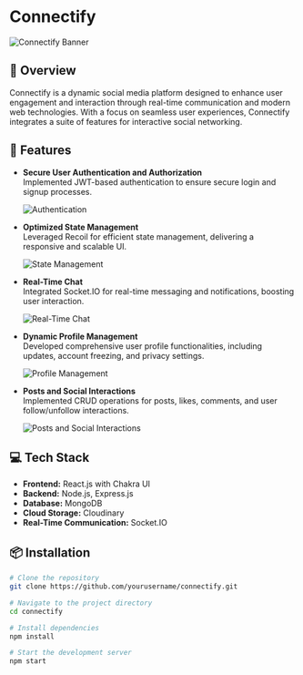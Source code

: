  # Connectify

![Connectify Banner](https://via.placeholder.com/1200x300?text=Connectify)  

## 🚀 Overview

Connectify is a dynamic social media platform designed to enhance user engagement and interaction through real-time communication and modern web technologies. With a focus on seamless user experiences, Connectify integrates a suite of features for interactive social networking.

## 🌟 Features

- **Secure User Authentication and Authorization**  
  Implemented JWT-based authentication to ensure secure login and signup processes.

  ![Authentication](https://via.placeholder.com/600x400?text=Authentication)

- **Optimized State Management**  
  Leveraged Recoil for efficient state management, delivering a responsive and scalable UI.

  ![State Management](https://via.placeholder.com/600x400?text=State+Management)

- **Real-Time Chat**  
  Integrated Socket.IO for real-time messaging and notifications, boosting user interaction.

  ![Real-Time Chat](https://via.placeholder.com/600x400?text=Real-Time+Chat)

- **Dynamic Profile Management**  
  Developed comprehensive user profile functionalities, including updates, account freezing, and privacy settings.

  ![Profile Management](https://via.placeholder.com/600x400?text=Profile+Management)

- **Posts and Social Interactions**  
  Implemented CRUD operations for posts, likes, comments, and user follow/unfollow interactions.

  ![Posts and Social Interactions](https://via.placeholder.com/600x400?text=Posts+and+Interactions)

## 💻 Tech Stack

- **Frontend:** React.js with Chakra UI
- **Backend:** Node.js, Express.js
- **Database:** MongoDB
- **Cloud Storage:** Cloudinary
- **Real-Time Communication:** Socket.IO

## 📦 Installation

```bash
# Clone the repository
git clone https://github.com/yourusername/connectify.git

# Navigate to the project directory
cd connectify

# Install dependencies
npm install

# Start the development server
npm start
